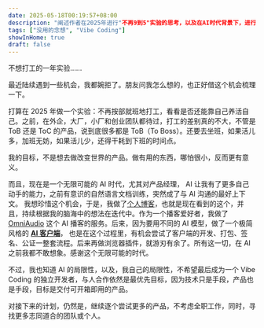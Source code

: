 ```yaml
---
date: 2025-05-18T00:19:57+08:00
description: "阐述作者在2025年进行"不再9到5"实验的思考，以及在AI时代背景下，进行个人项目如个人博客、OmniAudio和AI客户端的尝试与感悟。"
tags: ["没用的念想", "Vibe Coding"]
showInHome: true
draft: false
---
```


不想打工的一年实验……

最近陆续遇到一些机会，我都婉拒了。朋友问我怎么想的，也正好借这个机会梳理一下。

打算在 2025 年做一个实验：不再按部就班地打工，看看是否还能靠自己养活自己。之前，在外企，大厂，小厂和创业团队都待过，打工的差别真的不大，不管是 ToB 还是 ToC 的产品，说到底很多都是 ToB（To Boss）。还要去坐班，如果活儿多，加班无妨，如果活儿少，还得干耗到下班的时间点。

我的目标，不是想去做改变世界的产品。做有用的东西，哪怕很小，反而更有意义。

而且，现在是一个无限可能的 AI 时代，尤其对产品经理， AI 让我有了更多自己动手的能力，之前有意识的自然语言文档训练，突然成了与 AI 沟通的最好上下文。 我想珍惜这个机会，于是，我做了[个人博客](https://houjoe.me/)，也就是现在看到的这个，并且，持续根据我的脑海中的想法在迭代中。作为一个播客爱好者，我做了 [OmniAudio](https://omniaudio.info/zh-CN) 这个 AI 播客的服务。后来，因为要用不同的 AI 模型，做了一个极简风格的 **[AI 客户端](https://instantai.houjoe.me/)**， 也是在这个过程里，有机会尝试了客户端的开发、打包、签名、公证一整套流程。后来再做浏览器插件，就游刃有余了。所有这一切，在 AI 之前我都不敢想象。感谢这个无限可能的时代。

不过，我也知道 AI 的局限性，以及，我自己的局限性，不希望最后成为一个 Vibe Coding 的独立开发者，与人合作依然是最优先目标，因为技术只是手段，产品也是手段，目标是交付可开箱即用的产品。

对接下来的计划，仍然是，继续逐个尝试更多的产品，不考虑全职工作，同时，寻找更多志同道合的团队或个人。


